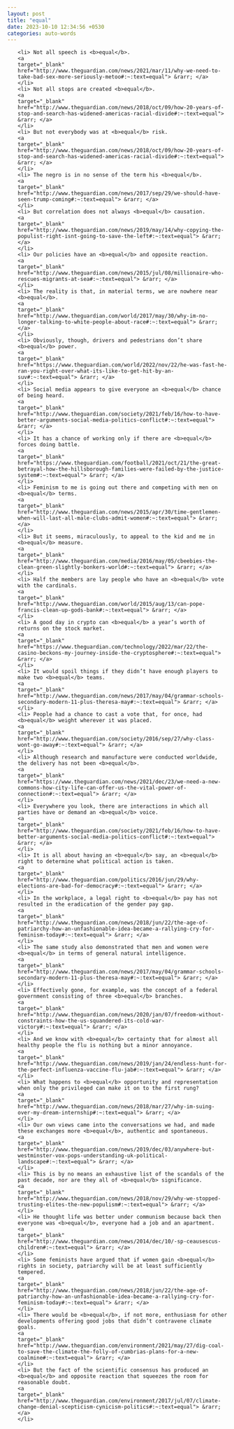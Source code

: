 ```yaml
---
layout: post
title: "equal"
date: 2023-10-10 12:34:56 +0530
categories: auto-words
---
```

<ol>

    <li> Not all speech is <b>equal</b>.
    <a 
    target="_blank" 
    href="http://www.theguardian.com/news/2021/mar/11/why-we-need-to-take-bad-sex-more-seriously-metoo#:~:text=equal"> &rarr; </a>
    </li>
    <li> Not all stops are created <b>equal</b>.
    <a 
    target="_blank" 
    href="http://www.theguardian.com/news/2018/oct/09/how-20-years-of-stop-and-search-has-widened-americas-racial-divide#:~:text=equal"> &rarr; </a>
    </li>
    <li> But not everybody was at <b>equal</b> risk.
    <a 
    target="_blank" 
    href="http://www.theguardian.com/news/2018/oct/09/how-20-years-of-stop-and-search-has-widened-americas-racial-divide#:~:text=equal"> &rarr; </a>
    </li>
    <li> The negro is in no sense of the term his <b>equal</b>.
    <a 
    target="_blank" 
    href="http://www.theguardian.com/news/2017/sep/29/we-should-have-seen-trump-coming#:~:text=equal"> &rarr; </a>
    </li>
    <li> But correlation does not always <b>equal</b> causation.
    <a 
    target="_blank" 
    href="http://www.theguardian.com/news/2019/may/14/why-copying-the-populist-right-isnt-going-to-save-the-left#:~:text=equal"> &rarr; </a>
    </li>
    <li> Our policies have an <b>equal</b> and opposite reaction.
    <a 
    target="_blank" 
    href="http://www.theguardian.com/news/2015/jul/08/millionaire-who-rescues-migrants-at-sea#:~:text=equal"> &rarr; </a>
    </li>
    <li> The reality is that, in material terms, we are nowhere near <b>equal</b>.
    <a 
    target="_blank" 
    href="http://www.theguardian.com/world/2017/may/30/why-im-no-longer-talking-to-white-people-about-race#:~:text=equal"> &rarr; </a>
    </li>
    <li> Obviously, though, drivers and pedestrians don’t share <b>equal</b> power.
    <a 
    target="_blank" 
    href="https://www.theguardian.com/world/2022/nov/22/he-was-fast-he-ran-you-right-over-what-its-like-to-get-hit-by-an-suv#:~:text=equal"> &rarr; </a>
    </li>
    <li> Social media appears to give everyone an <b>equal</b> chance of being heard.
    <a 
    target="_blank" 
    href="http://www.theguardian.com/society/2021/feb/16/how-to-have-better-arguments-social-media-politics-conflict#:~:text=equal"> &rarr; </a>
    </li>
    <li> It has a chance of working only if there are <b>equal</b> forces doing battle.
    <a 
    target="_blank" 
    href="https://www.theguardian.com/football/2021/oct/21/the-great-betrayal-how-the-hillsborough-families-were-failed-by-the-justice-system#:~:text=equal"> &rarr; </a>
    </li>
    <li> Feminism to me is going out there and competing with men on <b>equal</b> terms.
    <a 
    target="_blank" 
    href="http://www.theguardian.com/news/2015/apr/30/time-gentlemen-when-will-last-all-male-clubs-admit-women#:~:text=equal"> &rarr; </a>
    </li>
    <li> But it seems, miraculously, to appeal to the kid and me in <b>equal</b> measure.
    <a 
    target="_blank" 
    href="http://www.theguardian.com/media/2016/may/05/cbeebies-the-clean-green-slightly-bonkers-world#:~:text=equal"> &rarr; </a>
    </li>
    <li> Half the members are lay people who have an <b>equal</b> vote with the cardinals.
    <a 
    target="_blank" 
    href="http://www.theguardian.com/world/2015/aug/13/can-pope-francis-clean-up-gods-bank#:~:text=equal"> &rarr; </a>
    </li>
    <li> A good day in crypto can <b>equal</b> a year’s worth of returns on the stock market.
    <a 
    target="_blank" 
    href="https://www.theguardian.com/technology/2022/mar/22/the-casino-beckons-my-journey-inside-the-cryptosphere#:~:text=equal"> &rarr; </a>
    </li>
    <li> It would spoil things if they didn’t have enough players to make two <b>equal</b> teams.
    <a 
    target="_blank" 
    href="http://www.theguardian.com/news/2017/may/04/grammar-schools-secondary-modern-11-plus-theresa-may#:~:text=equal"> &rarr; </a>
    </li>
    <li> People had a chance to cast a vote that, for once, had <b>equal</b> weight wherever it was placed.
    <a 
    target="_blank" 
    href="http://www.theguardian.com/society/2016/sep/27/why-class-wont-go-away#:~:text=equal"> &rarr; </a>
    </li>
    <li> Although research and manufacture were conducted worldwide, the delivery has not been <b>equal</b>.
    <a 
    target="_blank" 
    href="https://www.theguardian.com/news/2021/dec/23/we-need-a-new-commons-how-city-life-can-offer-us-the-vital-power-of-connection#:~:text=equal"> &rarr; </a>
    </li>
    <li> Everywhere you look, there are interactions in which all parties have or demand an <b>equal</b> voice.
    <a 
    target="_blank" 
    href="http://www.theguardian.com/society/2021/feb/16/how-to-have-better-arguments-social-media-politics-conflict#:~:text=equal"> &rarr; </a>
    </li>
    <li> It is all about having an <b>equal</b> say, an <b>equal</b> right to determine what political action is taken.
    <a 
    target="_blank" 
    href="http://www.theguardian.com/politics/2016/jun/29/why-elections-are-bad-for-democracy#:~:text=equal"> &rarr; </a>
    </li>
    <li> In the workplace, a legal right to <b>equal</b> pay has not resulted in the eradication of the gender pay gap.
    <a 
    target="_blank" 
    href="http://www.theguardian.com/news/2018/jun/22/the-age-of-patriarchy-how-an-unfashionable-idea-became-a-rallying-cry-for-feminism-today#:~:text=equal"> &rarr; </a>
    </li>
    <li> The same study also demonstrated that men and women were <b>equal</b> in terms of general natural intelligence.
    <a 
    target="_blank" 
    href="http://www.theguardian.com/news/2017/may/04/grammar-schools-secondary-modern-11-plus-theresa-may#:~:text=equal"> &rarr; </a>
    </li>
    <li> Effectively gone, for example, was the concept of a federal government consisting of three <b>equal</b> branches.
    <a 
    target="_blank" 
    href="http://www.theguardian.com/news/2020/jan/07/freedom-without-constraints-how-the-us-squandered-its-cold-war-victory#:~:text=equal"> &rarr; </a>
    </li>
    <li> And we know with <b>equal</b> certainty that for almost all healthy people the flu is nothing but a minor annoyance.
    <a 
    target="_blank" 
    href="http://www.theguardian.com/news/2019/jan/24/endless-hunt-for-the-perfect-influenza-vaccine-flu-jab#:~:text=equal"> &rarr; </a>
    </li>
    <li> What happens to <b>equal</b> opportunity and representation when only the privileged can make it on to the first rung?
    <a 
    target="_blank" 
    href="http://www.theguardian.com/news/2018/mar/27/why-im-suing-over-my-dream-internship#:~:text=equal"> &rarr; </a>
    </li>
    <li> Our own views came into the conversations we had, and made these exchanges more <b>equal</b>, authentic and spontaneous.
    <a 
    target="_blank" 
    href="http://www.theguardian.com/news/2019/dec/03/anywhere-but-westminster-vox-pops-understanding-uk-political-landscape#:~:text=equal"> &rarr; </a>
    </li>
    <li> This is by no means an exhaustive list of the scandals of the past decade, nor are they all of <b>equal</b> significance.
    <a 
    target="_blank" 
    href="http://www.theguardian.com/news/2018/nov/29/why-we-stopped-trusting-elites-the-new-populism#:~:text=equal"> &rarr; </a>
    </li>
    <li> He thought life was better under communism because back then everyone was <b>equal</b>, everyone had a job and an apartment.
    <a 
    target="_blank" 
    href="http://www.theguardian.com/news/2014/dec/10/-sp-ceausescus-children#:~:text=equal"> &rarr; </a>
    </li>
    <li> Some feminists have argued that if women gain <b>equal</b> rights in society, patriarchy will be at least sufficiently tempered.
    <a 
    target="_blank" 
    href="http://www.theguardian.com/news/2018/jun/22/the-age-of-patriarchy-how-an-unfashionable-idea-became-a-rallying-cry-for-feminism-today#:~:text=equal"> &rarr; </a>
    </li>
    <li> There would be <b>equal</b>, if not more, enthusiasm for other developments offering good jobs that didn’t contravene climate goals.
    <a 
    target="_blank" 
    href="http://www.theguardian.com/environment/2021/may/27/dig-coal-to-save-the-climate-the-folly-of-cumbrias-plans-for-a-new-coalmine#:~:text=equal"> &rarr; </a>
    </li>
    <li> But the fact of the scientific consensus has produced an <b>equal</b> and opposite reaction that squeezes the room for reasonable doubt.
    <a 
    target="_blank" 
    href="http://www.theguardian.com/environment/2017/jul/07/climate-change-denial-scepticism-cynicism-politics#:~:text=equal"> &rarr; </a>
    </li>